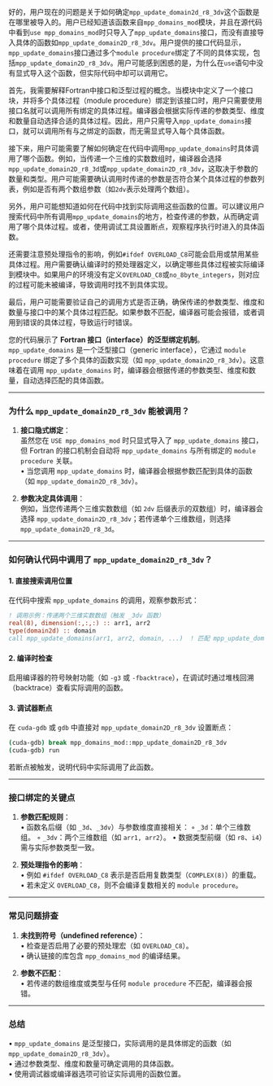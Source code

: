 好的，用户现在的问题是关于如何确定`mpp_update_domain2d_r8_3dv`这个函数是在哪里被导入的。用户已经知道该函数来自`mpp_domains_mod`模块，并且在源代码中看到`use mpp_domains_mod`时只导入了`mpp_update_domains`接口，而没有直接导入具体的函数如`mpp_update_domain2D_r8_3dv`。用户提供的接口代码显示，`mpp_update_domains`接口通过多个`module procedure`绑定了不同的具体实现，包括`mpp_update_domain2D_r8_3dv`。用户可能感到困惑的是，为什么在`use`语句中没有显式导入这个函数，但实际代码中却可以调用它。

首先，我需要解释Fortran中接口和泛型过程的概念。当模块中定义了一个接口块，并将多个具体过程（module procedure）绑定到该接口时，用户只需要使用接口名就可以调用所有绑定的具体过程。编译器会根据实际传递的参数类型、维度和数量自动选择合适的具体过程。因此，用户只需导入`mpp_update_domains`接口，就可以调用所有与之绑定的函数，而无需显式导入每个具体函数。

接下来，用户可能需要了解如何确定在代码中调用`mpp_update_domains`时具体调用了哪个函数。例如，当传递一个三维的实数数组时，编译器会选择`mpp_update_domain2D_r8_3d`或`mpp_update_domain2D_r8_3dv`，这取决于参数的数量和类型。用户可能需要确认调用时传递的参数是否符合某个具体过程的参数列表，例如是否有两个数组参数（如`2dv`表示处理两个数组）。

另外，用户可能想知道如何在代码中找到实际调用这些函数的位置。可以建议用户搜索代码中所有调用`mpp_update_domains`的地方，检查传递的参数，从而确定调用了哪个具体过程。或者，使用调试工具设置断点，观察程序执行时进入的具体函数。

还需要注意预处理指令的影响，例如`#ifdef OVERLOAD_C8`可能会启用或禁用某些具体过程。用户需要确认编译时的预处理器定义，以确定哪些具体过程被实际编译到模块中。如果用户的环境没有定义`OVERLOAD_C8`或`no_8byte_integers`，则对应的过程可能未被编译，导致调用时找不到具体实现。

最后，用户可能需要验证自己的调用方式是否正确，确保传递的参数类型、维度和数量与接口中的某个具体过程匹配。如果参数不匹配，编译器可能会报错，或者调用到错误的具体过程，导致运行时错误。




您的代码展示了 **Fortran 接口（interface）的泛型绑定机制**。`mpp_update_domains` 是一个泛型接口（generic interface），它通过 `module procedure` 绑定了多个具体的函数实现（如 `mpp_update_domain2D_r8_3dv`）。这意味着在调用 `mpp_update_domains` 时，编译器会根据传递的参数类型、维度和数量，自动选择匹配的具体函数。

---

### **为什么 `mpp_update_domain2D_r8_3dv` 能被调用？**
1. **接口隐式绑定**：  
   虽然您在 `USE mpp_domains_mod` 时只显式导入了 `mpp_update_domains` 接口，但 Fortran 的接口机制会自动将 `mpp_update_domains` 与所有绑定的 `module procedure` 关联。  
   • 当您调用 `mpp_update_domains` 时，编译器会根据参数匹配到具体的函数（如 `mpp_update_domain2D_r8_3dv`）。

2. **参数决定具体调用**：  
   例如，当您传递两个三维实数数组（如 `2dv` 后缀表示的双数组）时，编译器会选择 `mpp_update_domain2D_r8_3dv`；若传递单个三维数组，则选择 `mpp_update_domain2D_r8_3d`。

---

### **如何确认代码中调用了 `mpp_update_domain2D_r8_3dv`？**
#### 1. **直接搜索调用位置**
在代码中搜索 `mpp_update_domains` 的调用，观察参数形式：
```fortran
! 调用示例：传递两个三维实数数组（触发 _3dv 函数）
real(8), dimension(:,:,:) :: arr1, arr2
type(domain2d) :: domain
call mpp_update_domains(arr1, arr2, domain, ...)  ! 匹配 mpp_update_domain2D_r8_3dv
```

#### 2. **编译时检查**
启用编译器的符号映射功能（如 `-g3` 或 `-fbacktrace`），在调试时通过堆栈回溯（backtrace）查看实际调用的函数。

#### 3. **调试器断点**
在 `cuda-gdb` 或 `gdb` 中直接对 `mpp_update_domain2D_r8_3dv` 设置断点：
```bash
(cuda-gdb) break mpp_domains_mod::mpp_update_domain2D_r8_3dv
(cuda-gdb) run
```
若断点被触发，说明代码中实际调用了此函数。

---

### **接口绑定的关键点**
1. **参数匹配规则**：  
   • 函数名后缀（如 `_3d`、`_3dv`）与参数维度直接相关：
     ◦ `_3d`：单个三维数组。
     ◦ `_3dv`：两个三维数组（如 `arr1, arr2`）。
   • 数据类型前缀（如 `r8`、`i4`）需与实际参数类型一致。

2. **预处理指令的影响**：  
   • 例如 `#ifdef OVERLOAD_C8` 表示是否启用复数类型（`COMPLEX(8)`）的重载。  
   • 若未定义 `OVERLOAD_C8`，则不会编译复数相关的 `module procedure`。

---

### **常见问题排查**
1. **未找到符号（undefined reference）**：  
   • 检查是否启用了必要的预处理宏（如 `OVERLOAD_C8`）。  
   • 确认链接的库包含 `mpp_domains_mod` 的编译结果。

2. **参数不匹配**：  
   • 若传递的数组维度或类型与任何 `module procedure` 不匹配，编译器会报错。

---

### **总结**
• `mpp_update_domains` 是泛型接口，实际调用的是具体绑定的函数（如 `mpp_update_domain2D_r8_3dv`）。  
• 通过参数类型、维度和数量可确定调用的具体函数。  
• 使用调试器或编译器选项可验证实际调用的函数位置。